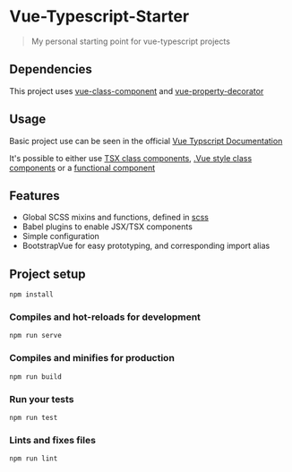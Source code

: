# Vue-Typescript-Starter
> My personal starting point for vue-typescript projects

## Dependencies
This project uses [vue-class-component](https://github.com/vuejs/vue-class-component) and [vue-property-decorator](https://github.com/kaorun343/vue-property-decorator)

## Usage
Basic project use can be seen in the official [Vue Typscript Documentation](https://vuejs.org/v2/guide/typescript.html)

It's possible to either use [TSX class components](https://github.com/vuejs/vue-class-component/blob/221912562ca4e351e97f13da1673b8368f1e2e87/example/src/components/World.tsx),
[.Vue style class components](https://github.com/vuejs/vue-class-component/blob/221912562ca4e351e97f13da1673b8368f1e2e87/example/src/components/Hello.vue)
or a [functional component](https://github.com/nickmessing/babel-plugin-jsx-vue-functional)

## Features

- Global SCSS mixins and functions, defined in [scss]()
- Babel plugins to enable JSX/TSX components
- Simple configuration
- BootstrapVue for easy prototyping, and corresponding import alias

## Project setup
```
npm install
```

### Compiles and hot-reloads for development
```
npm run serve
```

### Compiles and minifies for production
```
npm run build
```

### Run your tests
```
npm run test
```

### Lints and fixes files
```
npm run lint
```
